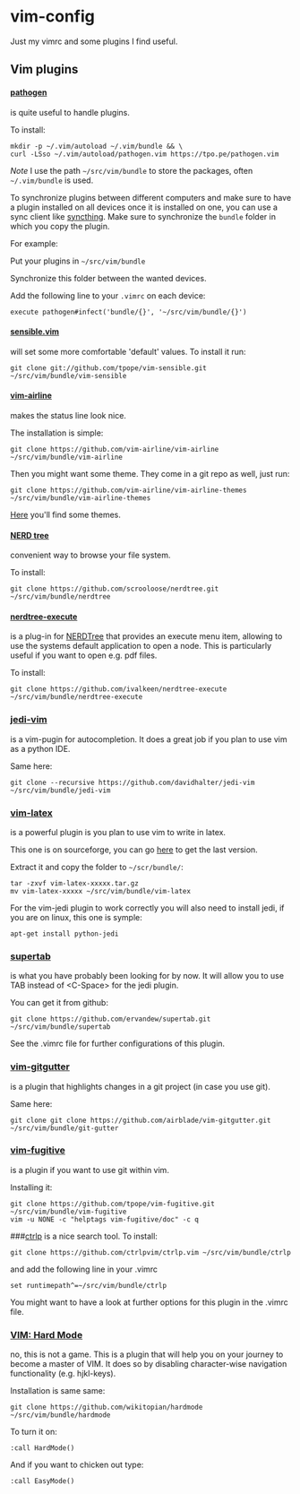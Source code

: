 # vim-config
Just my vimrc and some plugins I find useful.

## Vim plugins

#### [pathogen](1)
is quite useful to handle plugins.

To install:

    mkdir -p ~/.vim/autoload ~/.vim/bundle && \
    curl -LSso ~/.vim/autoload/pathogen.vim https://tpo.pe/pathogen.vim

*Note*
I use the path `~/src/vim/bundle` to store the packages, often `~/.vim/bundle` is used.

To synchronize plugins between different computers and make sure to have a plugin installed on all devices once it is installed 
on one, you can use a sync client like [syncthing](2). Make sure to synchronize the `bundle` folder in which you copy the plugin.

For example:

Put your plugins in `~/src/vim/bundle`

Synchronize this folder between the wanted devices.

Add the following line to your `.vimrc` on each device:

    execute pathogen#infect('bundle/{}', '~/src/vim/bundle/{}')

#### [sensible.vim](4)
will set some more comfortable 'default' values.
To install it run:

    git clone git://github.com/tpope/vim-sensible.git ~/src/vim/bundle/vim-sensible


#### [vim-airline](3) 
makes the status line look nice.

The installation is simple:

    git clone https://github.com/vim-airline/vim-airline ~/src/vim/bundle/vim-airline 

Then you might want some theme. They come in a git repo as well, just run:

    git clone https://github.com/vim-airline/vim-airline-themes ~/src/vim/bundle/vim-airline-themes

[Here](5) you'll find some themes.

#### [NERD tree](6)
convenient way to browse your file system.

To install:

    git clone https://github.com/scrooloose/nerdtree.git ~/src/vim/bundle/nerdtree

#### [nerdtree-execute](13)

is a plug-in for [NERDTree](6) that provides an execute menu item, allowing to use the systems default application to open a node. This is particularly useful if you want to open e.g. pdf files.

To install:

    git clone https://github.com/ivalkeen/nerdtree-execute ~/src/vim/bundle/nerdtree-execute


### [jedi-vim](7)
is a vim-pugin for autocompletion. It does a great job if you plan to use vim as a python IDE.

Same here:

    git clone --recursive https://github.com/davidhalter/jedi-vim ~/src/vim/bundle/jedi-vim


### [vim-latex](8)
is a powerful plugin is you plan to use vim to write in latex.

This one is on sourceforge, you can go [here](9) to get the last version.

Extract it and copy the folder to `~/scr/bundle/`:

    tar -zxvf vim-latex-xxxxx.tar.gz 
    mv vim-latex-xxxxx ~/src/vim/bundle/vim-latex

For the vim-jedi plugin to work correctly you will also need to install jedi, if you are on linux, this one is symple:

    apt-get install python-jedi

### [supertab](10)
is what you have probably been looking for by now. It will allow you to use TAB instead of \<C-Space\> for the jedi plugin.

You can get it from github:

    git clone https://github.com/ervandew/supertab.git ~/src/vim/bundle/supertab

See the .vimrc file for further configurations of this plugin.

### [vim-gitgutter](11)
is a plugin that highlights changes in a git project (in case you use git).

Same here:

    git clone git clone https://github.com/airblade/vim-gitgutter.git ~/src/vim/bundle/git-gutter

### [vim-fugitive](12)
is a plugin if you want to use git within vim.

Installing it:

    git clone https://github.com/tpope/vim-fugitive.git ~/src/vim/bundle/vim-fugitive
    vim -u NONE -c "helptags vim-fugitive/doc" -c q

###[ctrlp](15)
is a nice search tool. To install:

    git clone https://github.com/ctrlpvim/ctrlp.vim ~/src/vim/bundle/ctrlp

and add the following line in your .vimrc

    set runtimepath^=~/src/vim/bundle/ctrlp

You might want to have a look at further options for this plugin in the .vimrc
file.

### [VIM: Hard Mode](14)

no, this is not a game. This is a plugin that will help you on your journey to become a master of VIM. It does so by disabling character-wise navigation functionality (e.g. hjkl-keys). 

Installation is same same:

    git clone https://github.com/wikitopian/hardmode ~/src/vim/bundle/hardmode

To turn it on:

    :call HardMode()

And if you want to chicken out type:

    :call EasyMode()

[1]: https://github.com/tpope/vim-pathogen
[2]: https://syncthing.net/
[3]: https://github.com/vim-airline/vim-airline
[4]: https://github.com/tpope/vim-sensible
[5]: https://github.com/vim-airline/vim-airline/wiki/Screenshots
[6]: https://github.com/scrooloose/nerdtree
[7]: https://github.com/davidhalter/jedi-vim 
[8]: http://vim-latex.sourceforge.net/
[9]: https://sourceforge.net/projects/vim-latex/files/latest/download?source=files
[10]: http://www.vim.org/scripts/script.php?script_id=1643
[11]: https://github.com/airblade/vim-gitgutter
[12]: https://github.com/tpope/vim-fugitive
[13]: https://github.com/ivalkeen/nerdtree-execute 
[14]: https://github.com/wikitopian/hardmode
[15]: https://github.com/ctrlpvim/ctrlp.vim
